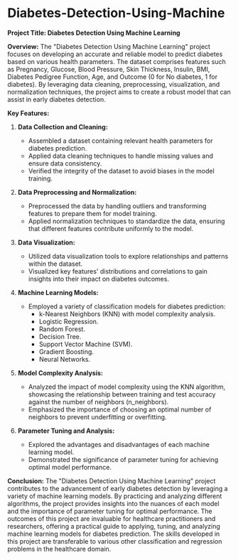 # Diabetes-Detection-Using-Machine
**Project Title: Diabetes Detection Using Machine Learning**

**Overview:**
The "Diabetes Detection Using Machine Learning" project focuses on developing an accurate and reliable model to predict diabetes based on various health parameters. The dataset comprises features such as Pregnancy, Glucose, Blood Pressure, Skin Thickness, Insulin, BMI, Diabetes Pedigree Function, Age, and Outcome (0 for No diabetes, 1 for diabetes). By leveraging data cleaning, preprocessing, visualization, and normalization techniques, the project aims to create a robust model that can assist in early diabetes detection.

**Key Features:**

1. **Data Collection and Cleaning:**
   - Assembled a dataset containing relevant health parameters for diabetes prediction.
   - Applied data cleaning techniques to handle missing values and ensure data consistency.
   - Verified the integrity of the dataset to avoid biases in the model training.

2. **Data Preprocessing and Normalization:**
   - Preprocessed the data by handling outliers and transforming features to prepare them for model training.
   - Applied normalization techniques to standardize the data, ensuring that different features contribute uniformly to the model.

3. **Data Visualization:**
   - Utilized data visualization tools to explore relationships and patterns within the dataset.
   - Visualized key features' distributions and correlations to gain insights into their impact on diabetes outcomes.

4. **Machine Learning Models:**
   - Employed a variety of classification models for diabetes prediction:
      - k-Nearest Neighbors (KNN) with model complexity analysis.
      - Logistic Regression.
      - Random Forest.
      - Decision Tree.
      - Support Vector Machine (SVM).
      - Gradient Boosting.
      - Neural Networks.

5. **Model Complexity Analysis:**
   - Analyzed the impact of model complexity using the KNN algorithm, showcasing the relationship between training and test accuracy against the number of neighbors (n_neighbors).
   - Emphasized the importance of choosing an optimal number of neighbors to prevent underfitting or overfitting.

6. **Parameter Tuning and Analysis:**
   - Explored the advantages and disadvantages of each machine learning model.
   - Demonstrated the significance of parameter tuning for achieving optimal model performance.

**Conclusion:**
The "Diabetes Detection Using Machine Learning" project contributes to the advancement of early diabetes detection by leveraging a variety of machine learning models. By practicing and analyzing different algorithms, the project provides insights into the nuances of each model and the importance of parameter tuning for optimal performance. The outcomes of this project are invaluable for healthcare practitioners and researchers, offering a practical guide to applying, tuning, and analyzing machine learning models for diabetes prediction. The skills developed in this project are transferable to various other classification and regression problems in the healthcare domain.
